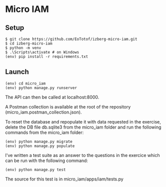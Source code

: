 Micro IAM
=========
 
Setup
-----
	$ git clone https://github.com/EoTotof/izberg-micro-iam.git
	$ cd izberg-micro-iam
	$ python -m venv
	$ .\Scripts\activate # on Windows
	(env) pip install -r requirements.txt
	
Launch
------
	(env) cd micro_iam
	(env) python manage.py runserver
	
The API can then be called at localhost:8000.

A Postman collection is available at the root of the repository (micro_iam.postman_collection.json).

To reset the database and repopulate it with data requested in the exercise, delete the DB file db.sqlite3 from the micro_iam folder and run the following commands from the micro_iam folder:

	(env) python manage.py migrate
	(env) python manage.py populate
	
I've written a test suite as an answer to the questions in the exercice which can be run with the following command:

	(env) python manage.py test
	
The source for this test is in micro_iam/apps/iam/tests.py
